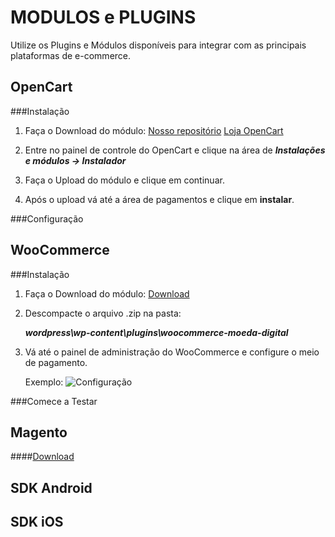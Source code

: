 MODULOS e PLUGINS
==================

Utilize os Plugins e Módulos disponíveis para integrar com as principais plataformas de e-commerce. 

OpenCart
--------

###Instalação


 1. Faça o Download do módulo:
	[Nosso repositório](https://github.com/MoedaDigital/OpenCart/archive/master.zip)
	[Loja OpenCart](https://github.com/MoedaDigital/OpenCart/archive/master.zip)

 2. Entre no painel de controle do OpenCart e clique na área de ***Instalações e módulos → Instalador***

 3. Faça o Upload do módulo e clique em continuar.

 4. Após o upload vá até a área de pagamentos e clique em **instalar**.

###Configuração


WooCommerce
-----------

###Instalação

 1. Faça o Download do módulo:
	[Download](https://github.com/MoedaDigital/WooCommerce/archive/master.zip)

 2. Descompacte o arquivo .zip na pasta:
	
	***wordpress\wp-content\plugins\woocommerce-moeda-digital***

 3. Vá até o painel de administração do WooCommerce e configure o meio de pagamento.

 	Exemplo:
 	![Configuração](https://github.com/MoedaDigital/WooCommerce/images/configuracao.jpg)


###Comece a Testar

Magento
-------

####[Download](https://github.com/MoedaDigital/Magento/archive/master.zip)

SDK Android
-----------

SDK iOS
-------
